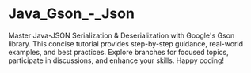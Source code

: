 # Java_Gson_-_Json
Master Java-JSON Serialization &amp; Deserialization with Google's Gson library. This concise tutorial provides step-by-step guidance, real-world examples, and best practices. Explore branches for focused topics, participate in discussions, and enhance your skills. Happy coding!
